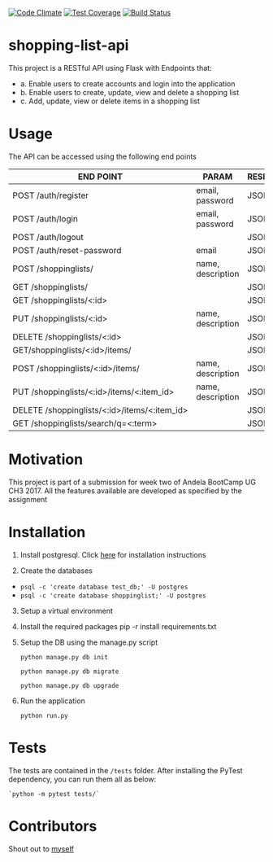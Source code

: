 [![Code Climate](https://codeclimate.com/github/codeclimate/codeclimate/badges/gpa.svg)](https://codeclimate.com/github/pluwum/shopping-list-api)
[![Test Coverage](https://codeclimate.com/github/codeclimate/codeclimate/badges/coverage.svg)](https://codeclimate.com/github/pluwum/shopping-list-api)
[![Build Status](https://travis-ci.org/pluwum/shopping-list-api.svg?branch=master)](https://travis-ci.org/pluwum/shopping-list-api)
# shopping-list-api
This project is a RESTful API using Flask with Endpoints that:
- a. Enable users to create accounts and login into the application 
- b. Enable users to create, update, view and delete a shopping list
- c. Add, update, view or delete items in a shopping list

# Usage
The API can be accessed using the following end points

END POINT|PARAM|RESPONSE
----------|------|--------
POST /auth/register|email, password | JSON
POST /auth/login  | email, password | JSON
POST /auth/logout | | JSON
POST /auth/reset-password  | email | JSON
POST /shoppinglists/  | name, description | JSON
GET /shoppinglists/  | | JSON
GET /shoppinglists/<:id>  | | JSON
PUT /shoppinglists/<:id>  | name, description | JSON
DELETE /shoppinglists/<:id>  | | JSON
GET/shoppinglists/<:id>/items/  | | JSON
POST /shoppinglists/<:id>/items/  | name, description | JSON
PUT /shoppinglists/<:id>/items/<:item_id>  | name, description |JSON
DELETE /shoppinglists/<:id>/items/<:item_id> | | JSON
GET /shoppinglists/search/q=<:term> | | JSON

# Motivation

This project is part of a submission for week two of Andela BootCamp UG CH3 2017. All the features available are developed as specified by the assignment
# Installation
1. Install postgresql. Click [here](https://labkey.org/Documentation/wiki-page.view?name=installPostgreSQLWindows) for installation instructions

2. Create the databases
  - `psql -c 'create database test_db;' -U postgres`
  - `psql -c 'create database shoppinglist;' -U postgres`

3. Setup a virtual environment

4. Install the required packages
    pip -r install requirements.txt

5. Setup the DB using the manage.py script

    `python manage.py db init`

    `python manage.py db migrate`

    `python manage.py db upgrade`

6. Run the application

    `python run.py`

# Tests

The tests are contained in the `/tests` folder. After installing the PyTest dependency, you can run them  all as below:

    `python -m pytest tests/`

# Contributors

Shout out to [myself](https://github.com/pluwum)